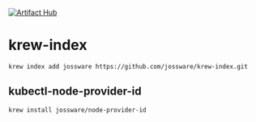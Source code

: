 [![Artifact Hub](https://img.shields.io/endpoint?url=https://artifacthub.io/badge/repository/jossware)](https://artifacthub.io/packages/search?repo=jossware)

# krew-index

``` shell
krew index add jossware https://github.com/jossware/krew-index.git
```

## kubectl-node-provider-id

``` shell
krew install jossware/node-provider-id
```
